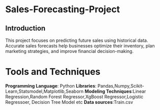 # Sales-Forecasting-Project

## Introduction

This project focuses on predicting future sales using historical data. Accurate sales forecasts help businesses optimize their inventory, plan marketing strategies, and improve financial decision-making.

# Tools and Techniques
**Programming Language**: Python
**Libraries**: Pandas,Numpy,Scikit-Learn,Statsmodel,Matplotlib,Seaborn
**Modeling Techniques**:Linear Regression,Random Forest Regressor,XgBoost Regressor,Logistic Regressoer, Decision Tree Model etc
**Data sources**:Train.csv

